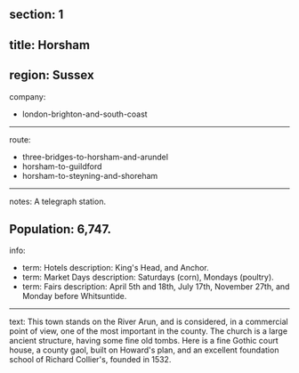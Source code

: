 section: 1
----
title: Horsham
----
region: Sussex
----
company:
- london-brighton-and-south-coast
----
route:
- three-bridges-to-horsham-and-arundel
- horsham-to-guildford
- horsham-to-steyning-and-shoreham
----
notes: A telegraph station.

Population: 6,747.
----
info:
- term: Hotels
  description: King's Head, and Anchor.
- term: Market Days
  description: Saturdays (corn), Mondays (poultry).
- term: Fairs
  description: April 5th and 18th, July 17th, November 27th, and Monday before Whitsuntide.
----
text: This town stands on the River Arun, and is considered, in a commercial point of view, one of the most important in the county. The church is a large ancient structure, having some fine old tombs. Here is a fine Gothic court house, a county gaol, built on Howard's plan, and an excellent foundation school of Richard Collier's, founded in 1532.
